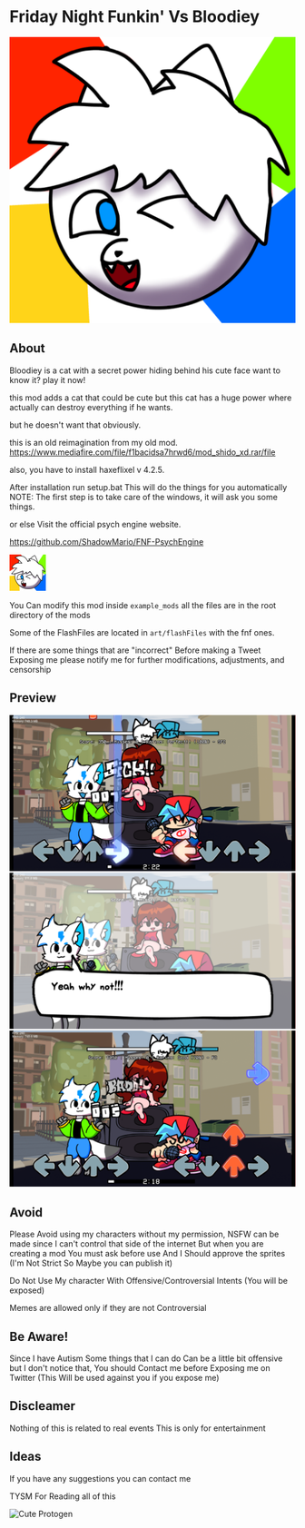 # Friday Night Funkin' Vs Bloodiey

![Logo OG](art/icon128.png)

## About

Bloodiey is a cat with a secret power hiding behind his cute face want to know it? play it now!

this mod adds a cat that could be cute but this cat has a huge power where actually can destroy everything if he wants.

but he doesn't want that obviously.

this is an old reimagination from my old mod.
<https://www.mediafire.com/file/f1bacidsa7hrwd6/mod_shido_xd.rar/file>

also, you have to install haxeflixel v 4.2.5.

After installation run setup.bat This will do the things for you automatically
NOTE: The first step is to take care of the windows, it will ask you some things.

or else Visit the official psych engine website.

<https://github.com/ShadowMario/FNF-PsychEngine>

![Mod Icon](art/icon64.png)

You Can modify this mod inside <code>example_mods</code> all the files are in the root directory of the mods

Some of the FlashFiles are located in <code>art/flashFiles</code> with the fnf ones.

If there are some things that are "incorrect" Before making a Tweet Exposing me please notify
me for further modifications, adjustments, and censorship

## Preview

![ScreenCap1](art/sillyArt/258674669-86fd80a6-6c8b-4c70-8e3f-3b38b46c0a37.png)
![ScreenCap2](art/sillyArt/258674673-212dfde4-a239-4cef-87e4-ba17b746b5de.png)
![ScreenCap2](art/sillyArt/258674676-d3122160-7b10-49f5-a45f-0e2f3b1b802e.png)

## Avoid

Please Avoid using my characters without my permission, NSFW can be made since I can't control that side of the internet But when you are creating a mod You must ask before use And I Should approve the sprites (I'm Not Strict So Maybe you can publish it)

Do Not Use My character With Offensive/Controversial Intents (You will be exposed)

Memes are allowed only if they are not Controversial

## Be Aware!

Since I have Autism Some things that I can do Can be a little bit offensive but I don't notice that, You should Contact me before Exposing me on Twitter (This Will be used against you if you expose me)

## Discleamer

Nothing of this is related to real events This is only for entertainment

## Ideas

If you have any suggestions you can contact me

TYSM For Reading all of this

![Cute Protogen](https://media.tenor.com/udHEEVVva6EAAAAC/protogen-proto.gif)
